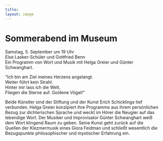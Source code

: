 ```yaml
---
title: 
layout: image
---
```


# Sommerabend im Museum

Samstag, 5. September um 19 Uhr  
Else Lasker-Schüler und Gottfried Benn  
Ein Programm von Wort und Musik mit Helga Greier
und Günter Schwanghart. 

"Ich bin am Ziel meines Herzens angelangt.  
Weiter führt kein Strahl.    
Hinter mir lass ich die Welt,  
Fliegen die Sterne auf. Goldene Vögel!“

Beide Künstler sind der Stiftung und der Kunst Erich Schicklings tief verbunden. Helga Greier konzipiert ihre Programme aus ihrem persönlichen Bezug zur dichterischen Sprache und weckt im Hörer die Neugier auf das lebendige Wort. Der Musiker und Improvisator Günter Schwanghart weiß dem Wort klingend Raum zu geben. Seine Kunst geht zurück auf die Quellen der Klezmermusik eines Giora Feidman und schließt wesentlich die Bezugspunkte philosophischer und mystischer Erfahrung ein. 

